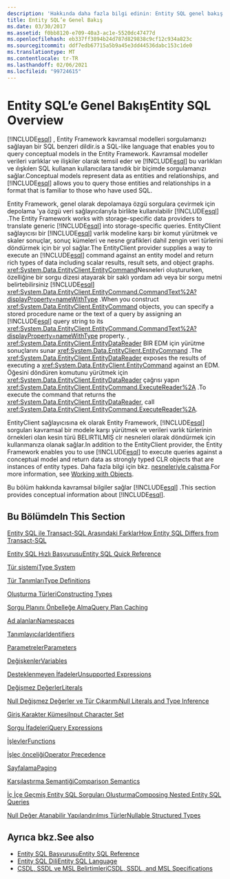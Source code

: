 ```yaml
---
description: 'Hakkında daha fazla bilgi edinin: Entity SQL genel bakış'
title: Entity SQL’e Genel Bakış
ms.date: 03/30/2017
ms.assetid: f0bb8120-e709-40a3-ac1e-5520dc47477d
ms.openlocfilehash: eb337ff3894b24d787d829838c9cf12c934a823c
ms.sourcegitcommit: ddf7edb67715a5b9a45e3dd44536dabc153c1de0
ms.translationtype: MT
ms.contentlocale: tr-TR
ms.lasthandoff: 02/06/2021
ms.locfileid: "99724615"
---
```

# <a name="entity-sql-overview"></a><span data-ttu-id="971df-103">Entity SQL’e Genel Bakış</span><span class="sxs-lookup"><span data-stu-id="971df-103">Entity SQL Overview</span></span>

[!INCLUDE[esql](../../../../../../includes/esql-md.md)] <span data-ttu-id="971df-104">, Entity Framework kavramsal modelleri sorgulamanızı sağlayan bir SQL benzeri dildir.</span><span class="sxs-lookup"><span data-stu-id="971df-104">is a SQL-like language that enables you to query conceptual models in the Entity Framework.</span></span> <span data-ttu-id="971df-105">Kavramsal modeller verileri varlıklar ve ilişkiler olarak temsil eder ve [!INCLUDE[esql](../../../../../../includes/esql-md.md)] bu varlıkları ve ılışkılerı SQL kullanan kullanıcılara tanıdık bir biçimde sorgulamanızı sağlar.</span><span class="sxs-lookup"><span data-stu-id="971df-105">Conceptual models represent data as entities and relationships, and [!INCLUDE[esql](../../../../../../includes/esql-md.md)] allows you to query those entities and relationships in a format that is familiar to those who have used SQL.</span></span>  

 <span data-ttu-id="971df-106">Entity Framework, genel olarak depolamaya özgü sorgulara çevirmek için depolama 'ya özgü veri sağlayıcılarıyla birlikte kullanılabilir [!INCLUDE[esql](../../../../../../includes/esql-md.md)] .</span><span class="sxs-lookup"><span data-stu-id="971df-106">The Entity Framework works with storage-specific data providers to translate generic [!INCLUDE[esql](../../../../../../includes/esql-md.md)] into storage-specific queries.</span></span> <span data-ttu-id="971df-107">EntityClient sağlayıcısı bir [!INCLUDE[esql](../../../../../../includes/esql-md.md)] varlık modeline karşı bir komut yürütmek ve skaler sonuçlar, sonuç kümeleri ve nesne grafikleri dahil zengin veri türlerini döndürmek için bir yol sağlar.</span><span class="sxs-lookup"><span data-stu-id="971df-107">The EntityClient provider supplies a way to execute an [!INCLUDE[esql](../../../../../../includes/esql-md.md)] command against an entity model and return rich types of data including scalar results, result sets, and object graphs.</span></span> <span data-ttu-id="971df-108"><xref:System.Data.EntityClient.EntityCommand>Nesneleri oluştururken, özelliğine bir sorgu dizesi atayarak bir saklı yordam adı veya bir sorgu metni belirtebilirsiniz [!INCLUDE[esql](../../../../../../includes/esql-md.md)] <xref:System.Data.EntityClient.EntityCommand.CommandText%2A?displayProperty=nameWithType> .</span><span class="sxs-lookup"><span data-stu-id="971df-108">When you construct <xref:System.Data.EntityClient.EntityCommand> objects, you can specify a stored procedure name or the text of a query by assigning an [!INCLUDE[esql](../../../../../../includes/esql-md.md)] query string to its <xref:System.Data.EntityClient.EntityCommand.CommandText%2A?displayProperty=nameWithType> property.</span></span> <span data-ttu-id="971df-109">, <xref:System.Data.EntityClient.EntityDataReader> BIR EDM için yürütme sonuçlarını sunar <xref:System.Data.EntityClient.EntityCommand> .</span><span class="sxs-lookup"><span data-stu-id="971df-109">The <xref:System.Data.EntityClient.EntityDataReader> exposes the results of executing a <xref:System.Data.EntityClient.EntityCommand> against an EDM.</span></span> <span data-ttu-id="971df-110">Öğesini döndüren komutunu yürütmek için <xref:System.Data.EntityClient.EntityDataReader> çağrısı yapın <xref:System.Data.EntityClient.EntityCommand.ExecuteReader%2A> .</span><span class="sxs-lookup"><span data-stu-id="971df-110">To execute the command that returns the <xref:System.Data.EntityClient.EntityDataReader>, call <xref:System.Data.EntityClient.EntityCommand.ExecuteReader%2A>.</span></span>  
  
 <span data-ttu-id="971df-111">EntityClient sağlayıcısına ek olarak Entity Framework, [!INCLUDE[esql](../../../../../../includes/esql-md.md)] sorguları kavramsal bir modele karşı yürütmek ve verileri varlık türlerinin örnekleri olan kesin türü BELIRTILMIŞ clr nesneleri olarak döndürmek için kullanmanıza olanak sağlar.</span><span class="sxs-lookup"><span data-stu-id="971df-111">In addition to the EntityClient provider, the Entity Framework enables you to use [!INCLUDE[esql](../../../../../../includes/esql-md.md)] to execute queries against a conceptual model and return data as strongly typed CLR objects that are instances of entity types.</span></span> <span data-ttu-id="971df-112">Daha fazla bilgi için bkz. [nesneleriyle çalışma](../working-with-objects.md).</span><span class="sxs-lookup"><span data-stu-id="971df-112">For more information, see [Working with Objects](../working-with-objects.md).</span></span>  
  
 <span data-ttu-id="971df-113">Bu bölüm hakkında kavramsal bilgiler sağlar [!INCLUDE[esql](../../../../../../includes/esql-md.md)] .</span><span class="sxs-lookup"><span data-stu-id="971df-113">This section provides conceptual information about [!INCLUDE[esql](../../../../../../includes/esql-md.md)].</span></span>  
  
## <a name="in-this-section"></a><span data-ttu-id="971df-114">Bu Bölümde</span><span class="sxs-lookup"><span data-stu-id="971df-114">In This Section</span></span>  

 [<span data-ttu-id="971df-115">Entity SQL ile Transact-SQL Arasındaki Farklar</span><span class="sxs-lookup"><span data-stu-id="971df-115">How Entity SQL Differs from Transact-SQL</span></span>](how-entity-sql-differs-from-transact-sql.md)  
  
 [<span data-ttu-id="971df-116">Entity SQL Hızlı Başvurusu</span><span class="sxs-lookup"><span data-stu-id="971df-116">Entity SQL Quick Reference</span></span>](entity-sql-quick-reference.md)  
  
 [<span data-ttu-id="971df-117">Tür sistemi</span><span class="sxs-lookup"><span data-stu-id="971df-117">Type System</span></span>](type-system-entity-sql.md)  
  
 [<span data-ttu-id="971df-118">Tür Tanımları</span><span class="sxs-lookup"><span data-stu-id="971df-118">Type Definitions</span></span>](type-definitions-entity-sql.md)  
  
 [<span data-ttu-id="971df-119">Oluşturma Türleri</span><span class="sxs-lookup"><span data-stu-id="971df-119">Constructing Types</span></span>](constructing-types-entity-sql.md)  
  
 [<span data-ttu-id="971df-120">Sorgu Planını Önbelleğe Alma</span><span class="sxs-lookup"><span data-stu-id="971df-120">Query Plan Caching</span></span>](query-plan-caching-entity-sql.md)  
  
 [<span data-ttu-id="971df-121">Ad alanları</span><span class="sxs-lookup"><span data-stu-id="971df-121">Namespaces</span></span>](namespaces-entity-sql.md)  
  
 [<span data-ttu-id="971df-122">Tanımlayıcılar</span><span class="sxs-lookup"><span data-stu-id="971df-122">Identifiers</span></span>](identifiers-entity-sql.md)  
  
 [<span data-ttu-id="971df-123">Parametreler</span><span class="sxs-lookup"><span data-stu-id="971df-123">Parameters</span></span>](parameters-entity-sql.md)  
  
 [<span data-ttu-id="971df-124">Değişkenler</span><span class="sxs-lookup"><span data-stu-id="971df-124">Variables</span></span>](variables-entity-sql.md)  
  
 [<span data-ttu-id="971df-125">Desteklenmeyen İfadeler</span><span class="sxs-lookup"><span data-stu-id="971df-125">Unsupported Expressions</span></span>](unsupported-expressions-entity-sql.md)  
  
 [<span data-ttu-id="971df-126">Değişmez Değerler</span><span class="sxs-lookup"><span data-stu-id="971df-126">Literals</span></span>](literals-entity-sql.md)  
  
 [<span data-ttu-id="971df-127">Null Değişmez Değerler ve Tür Çıkarımı</span><span class="sxs-lookup"><span data-stu-id="971df-127">Null Literals and Type Inference</span></span>](null-literals-and-type-inference-entity-sql.md)  
  
 [<span data-ttu-id="971df-128">Giriş Karakter Kümesi</span><span class="sxs-lookup"><span data-stu-id="971df-128">Input Character Set</span></span>](input-character-set-entity-sql.md)  
  
 [<span data-ttu-id="971df-129">Sorgu İfadeleri</span><span class="sxs-lookup"><span data-stu-id="971df-129">Query Expressions</span></span>](query-expressions-entity-sql.md)  
  
 [<span data-ttu-id="971df-130">İşlevler</span><span class="sxs-lookup"><span data-stu-id="971df-130">Functions</span></span>](functions-entity-sql.md)  
  
 [<span data-ttu-id="971df-131">İşleç önceliği</span><span class="sxs-lookup"><span data-stu-id="971df-131">Operator Precedence</span></span>](operator-precedence-entity-sql.md)  
  
 [<span data-ttu-id="971df-132">Sayfalama</span><span class="sxs-lookup"><span data-stu-id="971df-132">Paging</span></span>](paging-entity-sql.md)  
  
 [<span data-ttu-id="971df-133">Karşılaştırma Semantiği</span><span class="sxs-lookup"><span data-stu-id="971df-133">Comparison Semantics</span></span>](comparison-semantics-entity-sql.md)  
  
 [<span data-ttu-id="971df-134">İç İçe Geçmiş Entity SQL Sorguları Oluşturma</span><span class="sxs-lookup"><span data-stu-id="971df-134">Composing Nested Entity SQL Queries</span></span>](composing-nested-entity-sql-queries.md)  
  
 [<span data-ttu-id="971df-135">Null Değer Atanabilir Yapılandırılmış Türler</span><span class="sxs-lookup"><span data-stu-id="971df-135">Nullable Structured Types</span></span>](nullable-structured-types-entity-sql.md)  
  
## <a name="see-also"></a><span data-ttu-id="971df-136">Ayrıca bkz.</span><span class="sxs-lookup"><span data-stu-id="971df-136">See also</span></span>

- [<span data-ttu-id="971df-137">Entity SQL Başvurusu</span><span class="sxs-lookup"><span data-stu-id="971df-137">Entity SQL Reference</span></span>](entity-sql-reference.md)
- [<span data-ttu-id="971df-138">Entity SQL Dili</span><span class="sxs-lookup"><span data-stu-id="971df-138">Entity SQL Language</span></span>](entity-sql-language.md)
- [<span data-ttu-id="971df-139">CSDL, SSDL ve MSL Belirtimleri</span><span class="sxs-lookup"><span data-stu-id="971df-139">CSDL, SSDL, and MSL Specifications</span></span>](/ef/ef6/modeling/designer/advanced/edmx/csdl-spec)
